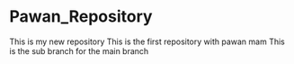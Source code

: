 # Pawan_Repository
This is my new repository
This is the first repository with pawan mam
This is the sub branch for the main branch
